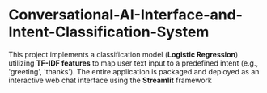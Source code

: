 # Conversational-AI-Interface-and-Intent-Classification-System
This project implements a classification model (**Logistic Regression**) utilizing **TF-IDF features** to map user text input to a predefined intent (e.g., 'greeting', 'thanks'). The entire application is packaged and deployed as an interactive web chat interface using the **Streamlit** framework
